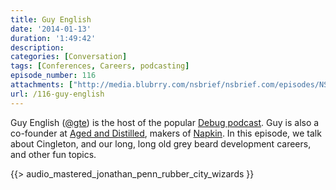 ```yaml
---
title: Guy English
date: '2014-01-13'
duration: '1:49:42'
description:
categories: [Conversation]
tags: [Conferences, Careers, podcasting]
episode_number: 116
attachments: ["http://media.blubrry.com/nsbrief/nsbrief.com/episodes/NSBrief_116_Guy_English.m4a"]
url: /116-guy-english
---
```


Guy English ([@gte](http://twitter.com/gte)) is the host of the popular [Debug podcast](http://www.imore.com/debug). Guy is also a co-founder at [Aged and Distilled](http://aged-and-distilled.com/), makers of [Napkin](http://aged-and-distilled.com/napkin/). In this episode, we talk about Cingleton, and our long, long old grey beard development careers, and other fun topics.

{{> audio_mastered_jonathan_penn_rubber_city_wizards }}

